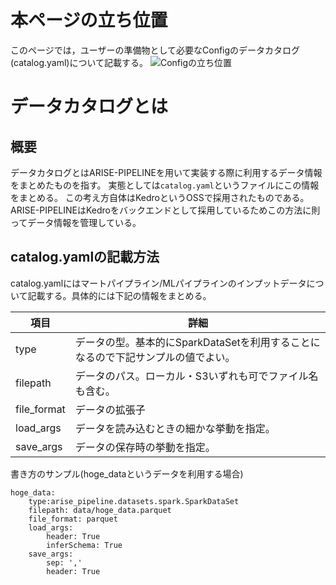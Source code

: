 
# 本ページの立ち位置
このページでは，ユーザーの準備物として必要なConfigのデータカタログ(catalog.yaml)について記載する。
![Configの立ち位置](catalog_archetect.png)

# データカタログとは
## 概要
データカタログとはARISE-PIPELINEを用いて実装する際に利用するデータ情報をまとめたものを指す。
実態としては`catalog.yaml`というファイルにこの情報をまとめる。
この考え方自体はKedroというOSSで採用されたものである。ARISE-PIPELINEはKedroをバックエンドとして採用しているためこの方法に則ってデータ情報を管理している。

## catalog.yamlの記載方法
catalog.yamlにはマートパイプライン/MLパイプラインのインプットデータについて記載する。具体的には下記の情報をまとめる。

| 項目 | 詳細 | 
|-----|-----|
| type | データの型。基本的にSparkDataSetを利用することになるので下記サンプルの値でよい。 |
| filepath | データのパス。ローカル・S3いずれも可でファイル名も含む。 |
| file_format |データの拡張子 |
|load_args|データを読み込むときの細かな挙動を指定。|
|save_args|データの保存時の挙動を指定。|

書き方のサンプル(hoge_dataというデータを利用する場合)
```
hoge_data:
    type:arise_pipeline.datasets.spark.SparkDataSet
    filepath: data/hoge_data.parquet
    file_format: parquet
    load_args: 
        header: True
        inferSchema: True
    save_args:
        sep: ',' 
        header: True
```
